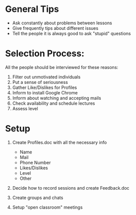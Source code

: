 # General Tips
- Ask constantly about problems between lessons
- Give frequently tips about different issues
- Tell the people it is always good to ask "stupid" questions

# Selection Process:
All the people should be interviewed for these reasons:
1. Filter out unmotivated individuals
2. Put a sense of seriousness
3. Gather Like/Dislikes for Profiles
4. Inform to install Google Chrome
5. Inform about watching and accepting mails
6. Check availability and schedule lectures
7. Assess level

# Setup
1. Create Profiles.doc with all the necessary info
   - Name
   - Mail
   - Phone Number
   - Likes/Dislikes
   - Level
   - Other

2. Decide how to record sessions and create Feedback.doc
3. Create groups and chats
4. Setup "open classroom" meetings
